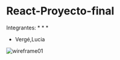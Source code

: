 # React-Proyecto-final

Integrantes:
*
*
*
* Vergé,Lucia

![wireframe01](https://github.com/LuciaVerge/React-Proyecto-final/assets/121320312/bcb21604-25e5-4a42-9a83-ba55a8e64265)
